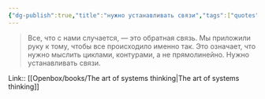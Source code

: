 ```yaml
---
{"dg-publish":true,"title":"нужно устанавливать связи","tags":["quotes"],"date":"2023-07-19T10:01:04+04:00","modified_at":"2023-11-06T20:10:14+04:00","alias":"нужно устанавливать связи","dg-path":"/quotes/202307191001.md","permalink":"/quotes/202307191001/","dgPassFrontmatter":true}
---
```



> Все, что с нами случается, — это обратная связь. Мы приложили руку к тому, чтобы все происходило именно так. Это означает, что нужно мыслить циклами, контурами, а не прямолинейно. Нужно устанавливать связи.

Link:: [[Openbox/books/The art of systems thinking\|The art of systems thinking]]
